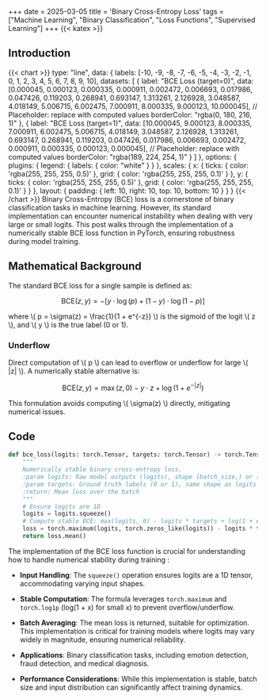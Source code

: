 +++
date = 2025-03-05
title = 'Binary Cross-Entropy Loss'
tags = ["Machine Learning", "Binary Classification", "Loss Functions", "Supervised Learning"]
+++
{{< katex >}}

## Introduction
{{< chart >}}
type: "line",
data: {
    labels: [-10, -9, -8, -7, -6, -5, -4, -3, -2, -1, 0, 1, 2, 3, 4, 5, 6, 7, 8, 9, 10],
    datasets: [
        {
            label: "BCE Loss (target=0)",
            data: [0.000045, 0.000123, 0.000335, 0.000911, 0.002472, 0.006693, 0.017986, 0.047426, 0.119203, 0.268941, 0.693147, 1.313261, 2.126928, 3.048587, 4.018149, 5.006715, 6.002475, 7.000911, 8.000335, 9.000123, 10.000045],  // Placeholder: replace with computed values
            borderColor: "rgba(0, 180, 216, 1)"
        },
        {
            label: "BCE Loss (target=1)",
            data: [10.000045, 9.000123, 8.000335, 7.000911, 6.002475, 5.006715, 4.018149, 3.048587, 2.126928, 1.313261, 0.693147, 0.268941, 0.119203, 0.047426, 0.017986, 0.006693, 0.002472, 0.000911, 0.000335, 0.000123, 0.000045],  // Placeholder: replace with computed values
            borderColor: "rgba(189, 224, 254, 1)"
        }
    ]
},
options: {
    plugins: {
        legend: {
            labels: {
                color: "white"
            }
        }
    },
    scales: {
        x: { 
            ticks: { color: 'rgba(255, 255, 255, 0.5)' },
            grid: { color: 'rgba(255, 255, 255, 0.1)' }
        },
        y: { 
            ticks: { color: 'rgba(255, 255, 255, 0.5)' },
            grid: { color: 'rgba(255, 255, 255, 0.1)' }
        }
    },
    layout: {
        padding: {
            left: 10,
            right: 10,
            top: 10,
            bottom: 10
        }
    }
}
{{< /chart >}}
Binary Cross-Entropy (BCE) loss is a cornerstone of binary classification tasks in machine learning. However, its standard implementation can encounter numerical instability when dealing with very large or small logits. This post walks through the implementation of a numerically stable BCE loss function in PyTorch, ensuring robustness during model training.

## Mathematical Background
The standard BCE loss for a single sample is defined as:


$$\text{BCE}(z, y) = - \left[ y \cdot \log(p) + (1 - y) \cdot \log(1 - p) \right]$$


where \\( p = \sigma(z) = \frac{1}{1 + e^{-z}} \\) is the sigmoid of the logit \\( z \\), and \\( y \\) is the true label (0 or 1). 

### Underflow
Direct computation of \\( p \\) can lead to overflow or underflow for large \\( |z| \\). A numerically stable alternative is:

$$\text{BCE}(z, y) = \max(z, 0) - y \cdot z + \log(1 + e^{-|z|})$$

This formulation avoids computing \\( \sigma(z) \\) directly, mitigating numerical issues.

## Code
```python
def bce_loss(logits: torch.Tensor, targets: torch.Tensor) -> torch.Tensor:
    """
    Numerically stable binary cross-entropy loss.
    :param logits: Raw model outputs (logits), shape (batch_size,) or (batch_size, 1)
    :param targets: Ground truth labels (0 or 1), same shape as logits
    :return: Mean loss over the batch
    """
    # Ensure logits are 1D
    logits = logits.squeeze()
    # Compute stable BCE: max(logits, 0) - logits * targets + log(1 + exp(-abs(logits)))
    loss = torch.maximum(logits, torch.zeros_like(logits)) - logits * targets + torch.log1p(torch.exp(-torch.abs(logits)))
    return loss.mean()
```

The implementation of the BCE loss function is crucial for understanding how to handle numerical stability during training :
- **Input Handling**: The `squeeze()` operation ensures logits are a 1D tensor, accommodating varying input shapes.
- **Stable Computation**: The formula leverages `torch.maximum` and `torch.log1p` (log(1 + x) for small x) to prevent overflow/underflow.
- **Batch Averaging**: The mean loss is returned, suitable for optimization.
This implementation is critical for training models where logits may vary widely in magnitude, ensuring numerical reliability.

- **Applications**: Binary classification tasks, including emotion detection, fraud detection, and medical diagnosis.
- **Performance Considerations**: While this implementation is stable, batch size and input distribution can significantly affect training dynamics. 